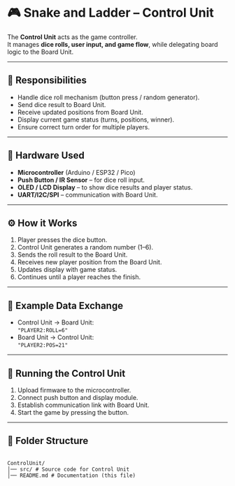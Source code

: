 # 🎮 Snake and Ladder – Control Unit

The **Control Unit** acts as the game controller.  
It manages **dice rolls, user input, and game flow**, while delegating board logic to the Board Unit.

---

## 📌 Responsibilities
- Handle dice roll mechanism (button press / random generator).
- Send dice result to Board Unit.
- Receive updated positions from Board Unit.
- Display current game status (turns, positions, winner).
- Ensure correct turn order for multiple players.

---

## 🔧 Hardware Used
- **Microcontroller** (Arduino / ESP32 / Pico)
- **Push Button / IR Sensor** – for dice roll input.
- **OLED / LCD Display** – to show dice results and player status.
- **UART/I2C/SPI** – communication with Board Unit.

---

## ⚙️ How it Works
1. Player presses the dice button.
2. Control Unit generates a random number (1–6).
3. Sends the roll result to the Board Unit.
4. Receives new player position from the Board Unit.
5. Updates display with game status.
6. Continues until a player reaches the finish.

---

## 📜 Example Data Exchange
- Control Unit → Board Unit:  
  `"PLAYER2:ROLL=6"`
- Board Unit → Control Unit:  
  `"PLAYER2:POS=21"`

---

## 🚀 Running the Control Unit
1. Upload firmware to the microcontroller.
2. Connect push button and display module.
3. Establish communication link with Board Unit.
4. Start the game by pressing the button.

---

## 📂 Folder Structure

```

ControlUnit/
│── src/ # Source code for Control Unit
│── README.md # Documentation (this file)

```